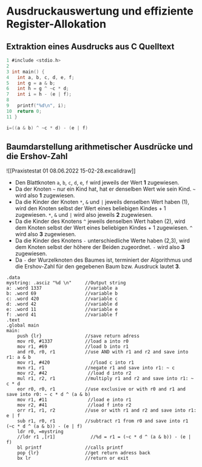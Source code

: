 # Ausdruckauswertung und effiziente Register-Allokation
## Extraktion eines Ausdrucks aus C Quelltext
```C
1 #include <stdio.h>  
2  
3 int main() {  
4   int a, b, c, d, e, f;  
5   int g = a & b;  
6   int h = g ^ ~c * d;  
7   int i = h - (e | f);  
8  
9   printf("%d\n", i);  
10  return 0;
11 }
```
```C
i=((a & b) ^ ~c * d) - (e | f)
```
## Baumdarstellung arithmetischer Ausdrücke und die Ershov-Zahl
![[Praxistestat 01 08.06.2022 15-02-28.excalidraw]]

- Den Blattknoten `a`, `b`, `c`, `d`, `e`, `f` wird jeweils der Wert **1** zugewiesen.
- Da der Knoten `~` nur ein Kind hat, hat er denselben Wert wie sein Kind. `~` wird also **1** zugewiesen.
- Da die Kinder der Knoten `*`, `&` und `|` jeweils denselben Wert haben (1), wird den Knoten selbst der Wert eines beliebigen Kindes + 1 zugewiesen.  `*`, `&` und `|` wird also jeweils **2** zugewiesen.
- Da die Kinder des Knotens `^` jeweils denselben Wert haben (2), wird dem Knoten selbst der Wert eines  beliebigen Kindes + 1 zugewiesen. `^` wird also **3** zugewiesen.
- Da die Kinder des Knotens `-` unterschiedliche Werte haben (2,3), wird dem Knoten selbst der höhere der Beiden zugeordnet. `-` wird also **3** zugewiesen.
- Da `-` der Wurzelknoten des Baumes ist, terminiert der Algorithmus und die Ershov-Zahl für den  gegebenen Baum bzw. Ausdruck lautet **3**.

```assembly
.data
mystring: .asciz "%d \n"     //Output string
a: .word 1337                //variable a
b: .word 69                  //variable b
c: .word 420                 //variable c
d: .word 42                  //variable d
e: .word 11                  //variable e
f: .word 41                  //variable f
.text
.global main
main:
	push {lr}                //save return adress
	mov r0, #1337            //load a into r0
	mov r1, #69              //load b into r1
	and r0, r0, r1           //use AND with r1 and r2 and save into r1: a & b
	mov r1, #420               //load c into r1
	mvn r1, r1               //negate r1 and save into r1: ~ c
	mov r2, #42               //load d into r2
	mul r1, r2, r1           //multiply r1 and r2 and save into r1: ~ c * d
	eor r0, r0, r1           //use exclusive or with r0 and r1 and save into r0: ~ c * d ^ (a & b)
	mov r1, #11               //load e into r1
	mov r2, #41               //load f into r2
	orr r1, r1, r2           //use or with r1 and r2 and save into r1: e | f
	sub r1, r0, r1           //subtract r1 from r0 and save into r1 (~c * d ^ (a & b)) - (e | f)
	ldr r0, =mystring
	//ldr r1 ,[r1]             //%d = r1 = (~c * d ^ (a & b)) - (e | f)
	bl printf                //calls printf
	pop {lr}                 //get return adress back
	bx lr                    //return or exit
```
